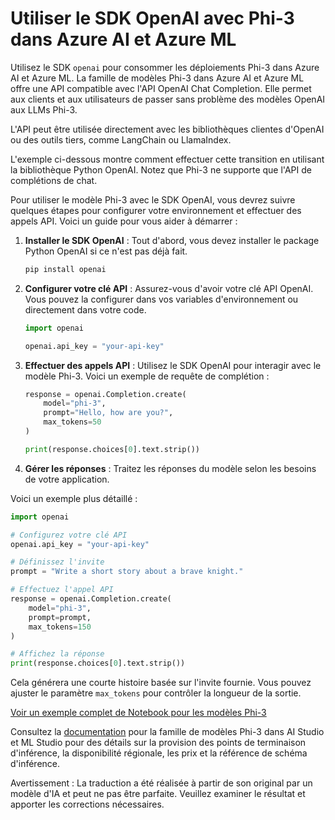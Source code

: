 # Utiliser le SDK OpenAI avec Phi-3 dans Azure AI et Azure ML

Utilisez le SDK `openai` pour consommer les déploiements Phi-3 dans Azure AI et Azure ML. La famille de modèles Phi-3 dans Azure AI et Azure ML offre une API compatible avec l'API OpenAI Chat Completion. Elle permet aux clients et aux utilisateurs de passer sans problème des modèles OpenAI aux LLMs Phi-3.

L'API peut être utilisée directement avec les bibliothèques clientes d'OpenAI ou des outils tiers, comme LangChain ou LlamaIndex.

L'exemple ci-dessous montre comment effectuer cette transition en utilisant la bibliothèque Python OpenAI. Notez que Phi-3 ne supporte que l'API de complétions de chat.

Pour utiliser le modèle Phi-3 avec le SDK OpenAI, vous devrez suivre quelques étapes pour configurer votre environnement et effectuer des appels API. Voici un guide pour vous aider à démarrer :

1. **Installer le SDK OpenAI** : Tout d'abord, vous devez installer le package Python OpenAI si ce n'est pas déjà fait.
   ```bash
   pip install openai
   ```

2. **Configurer votre clé API** : Assurez-vous d'avoir votre clé API OpenAI. Vous pouvez la configurer dans vos variables d'environnement ou directement dans votre code.
   ```python
   import openai

   openai.api_key = "your-api-key"
   ```

3. **Effectuer des appels API** : Utilisez le SDK OpenAI pour interagir avec le modèle Phi-3. Voici un exemple de requête de complétion :
   ```python
   response = openai.Completion.create(
       model="phi-3",
       prompt="Hello, how are you?",
       max_tokens=50
   )

   print(response.choices[0].text.strip())
   ```

4. **Gérer les réponses** : Traitez les réponses du modèle selon les besoins de votre application.

Voici un exemple plus détaillé :
```python
import openai

# Configurez votre clé API
openai.api_key = "your-api-key"

# Définissez l'invite
prompt = "Write a short story about a brave knight."

# Effectuez l'appel API
response = openai.Completion.create(
    model="phi-3",
    prompt=prompt,
    max_tokens=150
)

# Affichez la réponse
print(response.choices[0].text.strip())
```

Cela générera une courte histoire basée sur l'invite fournie. Vous pouvez ajuster le paramètre `max_tokens` pour contrôler la longueur de la sortie.

[Voir un exemple complet de Notebook pour les modèles Phi-3](https://github.com/Azure/azureml-examples/blob/main/sdk/python/foundation-models/phi-3/openaisdk.ipynb)

Consultez la [documentation](https://learn.microsoft.com/azure/ai-studio/how-to/deploy-models-phi-3?WT.mc_id=aiml-137032-kinfeylo) pour la famille de modèles Phi-3 dans AI Studio et ML Studio pour des détails sur la provision des points de terminaison d'inférence, la disponibilité régionale, les prix et la référence de schéma d'inférence.

Avertissement : La traduction a été réalisée à partir de son original par un modèle d'IA et peut ne pas être parfaite. Veuillez examiner le résultat et apporter les corrections nécessaires.